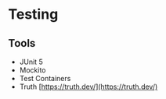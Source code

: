 # Testing

## Tools
- JUnit 5
- Mockito
- Test Containers
- Truth [https://truth.dev/](https://truth.dev/)